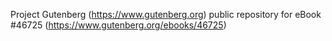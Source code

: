 Project Gutenberg (https://www.gutenberg.org) public repository for
eBook #46725 (https://www.gutenberg.org/ebooks/46725)
